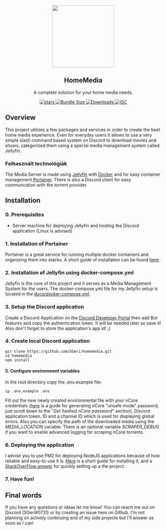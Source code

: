 <p align="center">
    <br/>
    <a href="https://github.com/SGeri/homemedia" target="_blank"><img width="200px" src="https://i.imgur.com/3b962uD.png" /></a>
    <h2 align="center">HomeMedia</h2>
    <p align="center">
        A complete solution for your home media needs.
    </p>
    <p align="center" style="align: center;">
        <a href="https://github.com/SGeri/homemedia">
            <img alt="stars" src="https://img.shields.io/github/stars/SGeri/homemedia?style=for-the-badge">
        </a>
        <a href="https://github.com/SGeri/homemedia">
            <img src="https://img.shields.io/badge/version-1.0.0-<COLOR>?style=for-the-badge" alt="Bundle Size"/>
        </a>
        <a href="https://github.com/SGeri/homemedia">
            <img src="https://img.shields.io/badge/node-16+-blue?style=for-the-badge" alt="Downloads" />
        </a>
        <a href="https://github.com/SGeri/homemedia">
            <img src="https://img.shields.io/github/license/SGeri/homemedia?style=for-the-badge" alt="ISC" />
        </a>
   </p>
</p>

## Overview

This project utilizes a few packages and services in order to create the best home media experience. Even for everyday users it allows to use a very simple slash command based system on Discord to download movies and shows, categorized them using a special media management system called Jellyfin.

### Felhasznált technológiák

The Media Server is made using [Jellyfin](https://jellyfin.org) with [Docker](https://www.docker.com) and for easy container management [Portainer](https://www.portainer.io). There is also a Discord client for easy communcation with the torrent provider.

## Installation

### 0. Prerequisites

- Server machine for deploying Jellyfin and hosting the Discord application (Linux is advised)

### 1. Installation of Portainer

Portainer is a great service for running multiple docker containers and organizing them into stacks.
A short guide of installation can be found [here](https://docs.portainer.io/start/install/server/docker/linux).

### 2. Installation of Jellyfin using docker-compose.yml

Jellyfin is the core of this project and it serves as a Media Management System for the users.
The docker-compose.yml file for my Jellyfin setup is located in the [docs/docker-compose.yml](a).

### 3. Setup the Discord application

Create a Discord Application on the [Discord Developer Portal](https://discord.com/developers/applications) then add Bot features and copy the authentication token. It will be needed later so save it! Also don't forget to store the application's app id! ;)

### 4. Create local Discord application

```
git clone https://github.com/SGeri/homemedia.git
cd homemedia
npm install
```

#### 5. Configure environment variables

In the root directory copy the .env.example file:

```
cp .env.example .env
```

Fill out the new newly created environmental file with your nCore credentials ([here](https://www.npmjs.com/package/ncore-scraper) is a guide for generating nCore "unsafe mode" password, just scroll down to the "_Get hashed nCore password_" section), Discord application token, ID and a channel ID which is used for displaying global errors. Also you can specify the path of the downloaded media using the _MEDIA_LOCATION_ variable. There is an opitonal variable _SCRAPER_DEBUG_ if you want to enable advanced logging for scraping nCore torrents.

### 6. Deploying the application

I advise you to use PM2 for deploying NodeJS applications because of how reliable and easy-to-use it is. [Here](https://pm2.keymetrics.io/docs/usage/quick-start/) is a short guide for installing it, and a [StackOverFlow answer](https://stackoverflow.com/a/37775318) for quickly setting up a the project.

### 7. Have fun!

## Final words

If you have any questions or ideas let me know! You can reach me out on Discord (SGeri#0731) or by creating an issue here on Github. I'm not planning on actively continuing and of my side projects but I'll answer as soon as I can!
